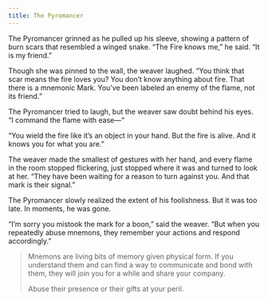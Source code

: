 ```yaml
---
title: The Pyromancer
---
```

The Pyromancer grinned as he pulled up his sleeve, showing a pattern of burn scars that resembled a winged snake. “The Fire knows me,” he said. “It is my friend.”

Though she was pinned to the wall, the weaver laughed. “You think that scar means the fire loves you? You don’t know anything about fire. That there is a mnemonic Mark. You’ve been labeled an enemy of the flame, not its friend.”

The Pyromancer tried to laugh, but the weaver saw doubt behind his eyes. “I command the flame with ease—“

“You wield the fire like it’s an object in your hand. But the fire is alive. And it knows you for what you are.”

The weaver made the smallest of gestures with her hand, and every flame in the room stopped flickering, just stopped where it was and turned to look at her. “They have been waiting for a reason to turn against you. And that mark is their signal.”

The Pyromancer slowly realized the extent of his foolishness. But it was too late. In moments, he was gone.

“I’m sorry you mistook the mark for a boon,” said the weaver. “But when you repeatedly abuse mnemons, they remember your actions and respond accordingly.”

> Mnemons are living bits of memory given physical form. If you understand them and can find a way to communicate and bond with them, they will join you for a while and share your company.
>
> Abuse their presence or their gifts at your peril.